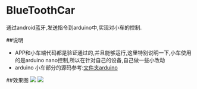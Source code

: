 # BlueToothCar
通过android蓝牙,发送指令到arduino中,实现对小车的控制.

##说明
- APP和小车端代码都是验证通过的,并且能够运行,这里特别说明一下,小车使用的是arduino nano控制,所以在针对自己的设备,自己做一些小改动
- arduino 小车部分的源码参考:[文件夹arduino](https://github.com/robertxiaohui/BlueToothCar/blob/master/arduino/bluetooth01.ino)

##效果图
![](https://github.com/robertxiaohui/BlueToothCar/blob/master/images/image02.png)
![](https://github.com/robertxiaohui/BlueToothCar/blob/master/images/image01.png)